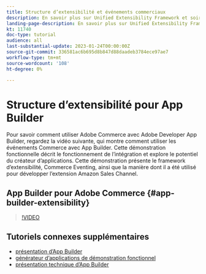 ```yaml
---
title: Structure d’extensibilité et événements commerciaux
description: En savoir plus sur Unified Extensibility Framework et soirée commerciale
landing-page-description: En savoir plus sur Unified Extensibility Framework et soirée commerciale
kt: 11740
doc-type: tutorial
audience: all
last-substantial-update: 2023-01-24T00:00:00Z
source-git-commit: 336581ac6b695d8b847d88daadeb3784ece97ae7
workflow-type: tm+mt
source-wordcount: '108'
ht-degree: 0%

---
```



# Structure d’extensibilité pour App Builder

Pour savoir comment utiliser Adobe Commerce avec Adobe Developer App Builder, regardez la vidéo suivante, qui montre comment utiliser les événements Commerce avec App Builder. Cette démonstration fonctionnelle décrit le fonctionnement de l’intégration et explore le potentiel du créateur d’applications. Cette démonstration présente le framework d’extensibilité, Commerce Eventing, ainsi que la manière dont il a été utilisé pour développer l’extension Amazon Sales Channel.

## App Builder pour Adobe Commerce {#app-builder-extensibility}

>[!VIDEO](https://video.tv.adobe.com/v/3413328)

## Tutoriels connexes supplémentaires

- [présentation d’App Builder](../app-builder/introduction-to-app-builder.md)
- [générateur d’applications de démonstration fonctionnel](../app-builder/app-builder-functional-demonstration.md)
- [présentation technique d’App Builder](../app-builder/app-builder-technical-overview.md)
